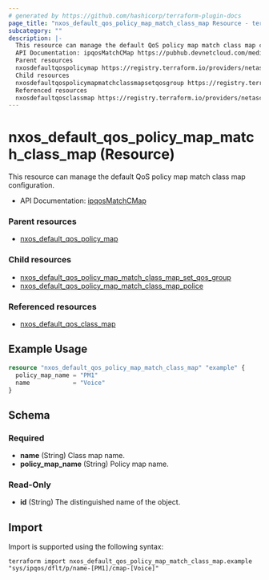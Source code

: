 ```yaml
---
# generated by https://github.com/hashicorp/terraform-plugin-docs
page_title: "nxos_default_qos_policy_map_match_class_map Resource - terraform-provider-nxos"
subcategory: ""
description: |-
  This resource can manage the default QoS policy map match class map configuration.
  API Documentation: ipqosMatchCMap https://pubhub.devnetcloud.com/media/dme-docs-10-2-2/docs/Qos/ipqos:MatchCMap/
  Parent resources
  nxosdefaultqospolicymap https://registry.terraform.io/providers/netascode/nxos/latest/docs/resources/default_qos_policy_map
  Child resources
  nxosdefaultqospolicymapmatchclassmapsetqosgroup https://registry.terraform.io/providers/netascode/nxos/latest/docs/resources/default_qos_policy_map_match_class_map_set_qos_groupnxosdefaultqospolicymapmatchclassmappolice https://registry.terraform.io/providers/netascode/nxos/latest/docs/resources/default_qos_policy_map_match_class_map_police
  Referenced resources
  nxosdefaultqosclassmap https://registry.terraform.io/providers/netascode/nxos/latest/docs/resources/default_qos_class_map
---
```


# nxos_default_qos_policy_map_match_class_map (Resource)

This resource can manage the default QoS policy map match class map configuration.

- API Documentation: [ipqosMatchCMap](https://pubhub.devnetcloud.com/media/dme-docs-10-2-2/docs/Qos/ipqos:MatchCMap/)

### Parent resources

- [nxos_default_qos_policy_map](https://registry.terraform.io/providers/netascode/nxos/latest/docs/resources/default_qos_policy_map)

### Child resources

- [nxos_default_qos_policy_map_match_class_map_set_qos_group](https://registry.terraform.io/providers/netascode/nxos/latest/docs/resources/default_qos_policy_map_match_class_map_set_qos_group)
- [nxos_default_qos_policy_map_match_class_map_police](https://registry.terraform.io/providers/netascode/nxos/latest/docs/resources/default_qos_policy_map_match_class_map_police)

### Referenced resources

- [nxos_default_qos_class_map](https://registry.terraform.io/providers/netascode/nxos/latest/docs/resources/default_qos_class_map)

## Example Usage

```terraform
resource "nxos_default_qos_policy_map_match_class_map" "example" {
  policy_map_name = "PM1"
  name            = "Voice"
}
```

<!-- schema generated by tfplugindocs -->
## Schema

### Required

- **name** (String) Class map name.
- **policy_map_name** (String) Policy map name.

### Read-Only

- **id** (String) The distinguished name of the object.

## Import

Import is supported using the following syntax:

```shell
terraform import nxos_default_qos_policy_map_match_class_map.example "sys/ipqos/dflt/p/name-[PM1]/cmap-[Voice]"
```
